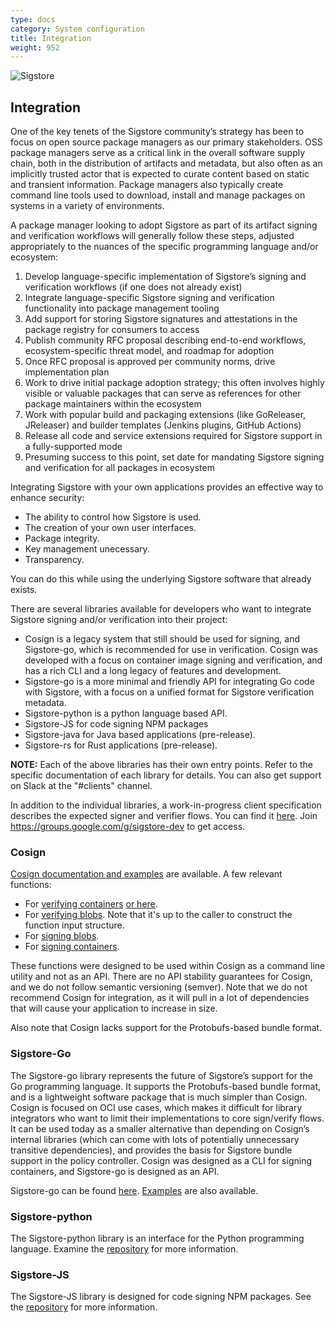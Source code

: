 ```yaml
---
type: docs
category: System configuration
title: Integration
weight: 952
---
```


![Sigstore](sigstore-logo_horizontal-color.svg)

## Integration

One of the key tenets of the Sigstore community’s strategy has been to focus on open source package managers as our primary stakeholders. OSS package managers serve as a critical link in the overall software supply chain, both in the distribution of artifacts and metadata, but also often as an implicitly trusted actor that is expected to curate content based on static and transient information. Package managers also typically create command line tools used to download, install and manage packages on systems in a variety of environments.

A package manager looking to adopt Sigstore as part of its artifact signing and verification workflows will generally follow these steps, adjusted appropriately to the nuances of the specific programming language and/or ecosystem:

1. Develop language-specific implementation of Sigstore’s signing and verification workflows (if one does not already exist)
2. Integrate language-specific Sigstore signing and verification functionality into package management tooling
3. Add support for storing Sigstore signatures and attestations in the package registry for consumers to access
4. Publish community RFC proposal describing end-to-end workflows, ecosystem-specific threat model, and roadmap for adoption
5. Once RFC proposal is approved per community norms, drive implementation plan
6. Work to drive initial package adoption strategy; this often involves highly visible or valuable packages that can serve as references for other package maintainers within the ecosystem
7. Work with popular build and packaging extensions (like GoReleaser, JReleaser) and builder templates (Jenkins plugins, GitHub Actions)
8. Release all code and service extensions required for Sigstore support in a fully-supported mode
9. Presuming success to this point, set date for mandating Sigstore signing and verification for all packages in ecosystem   

Integrating Sigstore with your own applications provides an effective way to enhance security:

- The ability to control how Sigstore is used.
- The creation of your own user interfaces.
- Package integrity.
- Key management unecessary.
- Transparency.

You can do this while using the underlying Sigstore software that already exists.

There are several libraries available for developers who want to integrate Sigstore signing and/or verification into their project:

- Cosign is a legacy system that still should be used for signing, and Sigstore-go, which is recommended for use in verification. Cosign was developed with a focus on container image signing and verification, and has a rich CLI and a long legacy of features and development.
- Sigstore-go is a more minimal and friendly API for integrating Go code with Sigstore, with a focus on a unified format for Sigstore verification metadata.
- Sigstore-python is a python language based API.
- Sigstore-JS for code signing  NPM packages
- Sigstore-java for Java based applications (pre-release).
- Sigstore-rs for Rust applications (pre-release).

**NOTE:** Each of the above libraries has their own entry points.  Refer to the specific documentation of each library for details. You can also get support on Slack at the "#clients" channel.

In addition to the individual libraries, a work-in-progress client specification describes the expected signer and verifier flows.   You can find it [here](https://docs.google.com/document/d/1kbhK2qyPPk8SLavHzYSDM8-Ueul9_oxIMVFuWMWKz0E/edit#heading=h.xib7qycxsp4i). Join https://groups.google.com/g/sigstore-dev to get access.

### Cosign

[Cosign documentation and examples](https://github.com/sigstore/cosign/blob/main/doc/cosign.md) are available.  A few relevant functions:

- For [verifying containers](https://github.com/sigstore/cosign/blob/b309a0f048462b3fcecb1ac721db537a9cc90372/pkg/cosign/verify.go#L479) [or here](https://github.com/sigstore/cosign/blob/b309a0f048462b3fcecb1ac721db537a9cc90372/pkg/cosign/verify.go#L818).
- For [verifying blobs](https://github.com/sigstore/cosign/blob/b309a0f048462b3fcecb1ac721db537a9cc90372/pkg/cosign/verify.go#L812). Note that it's up to the caller to construct the function input structure.
- For [signing blobs](https://github.com/sigstore/cosign/blob/b309a0f048462b3fcecb1ac721db537a9cc90372/cmd/cosign/cli/sign/sign_blob.go#L40).
- For [signing containers](https://github.com/sigstore/cosign/blob/b309a0f048462b3fcecb1ac721db537a9cc90372/cmd/cosign/cli/sign/sign.go#L133).

These functions were designed to be used within Cosign as a command line utility and not as an API. There are no API stability guarantees for Cosign, and we do not follow semantic versioning (semver). Note that we do not recommend Cosign for integration, as it will pull in a lot of dependencies that will cause your application to increase in size.

Also note that Cosign lacks support for the Protobufs-based bundle format.

### Sigstore-Go

The Sigstore-go library represents the future of Sigstore’s support for the Go programming language. It supports the Protobufs-based bundle format, and is a lightweight software package that is much simpler than Cosign.  Cosign is focused on OCI use cases, which makes it difficult for library integrators who want to limit their implementations to core sign/verify flows. It can be used today as a smaller alternative than depending on Cosign’s internal libraries (which can come with lots of potentially unnecessary transitive dependencies), and provides the basis for Sigstore bundle support in the policy controller.  Cosign was designed as a CLI for signing containers, and Sigstore-go is designed as an API.

Sigstore-go can be found [here](https://github.com/sigstore/sigstore-go). [Examples](https://github.com/sigstore/sigstore-go#examples) are also available.

### Sigstore-python

The Sigstore-python library is an interface for the Python programming language. Examine the [repository](https://github.com/sigstore/sigstore-python) for more information.

### Sigstore-JS

The Sigstore-JS library is designed for code signing NPM packages.   See the [repository](https://github.com/sigstore/sigstore-js) for more information.
